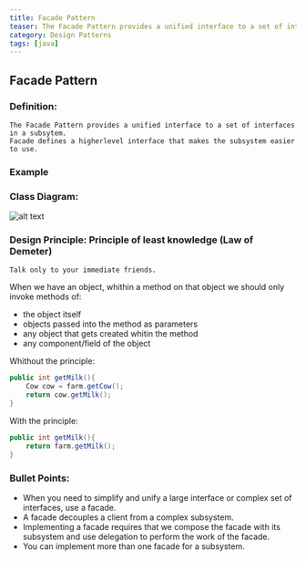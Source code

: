 ```yaml
---
title: Facade Pattern
teaser: The Facade Pattern provides a unified interface to a set of interfaces in a subsytems
category: Design Patterns
tags: [java]
---
```


## Facade Pattern

### Definition:

```
The Facade Pattern provides a unified interface to a set of interfaces in a subsytem.
Facade defines a higherlevel interface that makes the subsystem easier to use.
```

### Example

### Class Diagram:

![alt text](./FacadeClassDiagram.jpeg "Class Diagram")

### Design Principle: Principle of least knowledge (Law of Demeter)

```
Talk only to your immediate friends.
```

When we have an object, whithin a method on that object we should only invoke methods of:

- the object itself
- objects passed into the method as parameters
- any object that gets created whitin the method
- any component/field of the object

Whithout the principle:

```java
public int getMilk(){
	Cow cow = farm.getCow();
	return cow.getMilk();
}
```

With the principle:

```java
public int getMilk(){
	return farm.getMilk();
}
```

### Bullet Points:

- When you need to simplify and unify a large interface or complex set of interfaces, use a
  facade.
- A facade decouples a client from a complex subsystem.
- Implementing a facade requires that we compose the facade with its subsystem and use delegation to perform the work of the facade.
- You can implement more than one facade for a subsystem.
